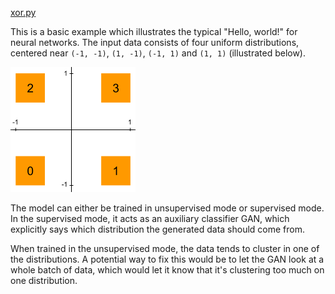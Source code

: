 <a href="https://github.com/codekansas/gandlf/blob/master/examples/xor.py" class="icon icon-github"> xor.py</a>

This is a basic example which illustrates the typical "Hello, world!" for neural networks. The input data consists of four uniform distributions, centered near `(-1, -1)`, `(1, -1)`, `(-1, 1)` and `(1, 1)` (illustrated below).

![XOR Data](../resources/xor_data.png)

The model can either be trained in unsupervised mode or supervised mode. In the supervised mode, it acts as an auxiliary classifier GAN, which explicitly says which distribution the generated data should come from.

When trained in the unsupervised mode, the data tends to cluster in one of the distributions. A potential way to fix this would be to let the GAN look at a whole batch of data, which would let it know that it's clustering too much on one distribution.
